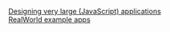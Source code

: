 [Designing very large (JavaScript) applications](https://medium.com/@cramforce/designing-very-large-javascript-applications-6e013a3291a3) \
[RealWorld example apps](https://github.com/gothinkster/realworld)
